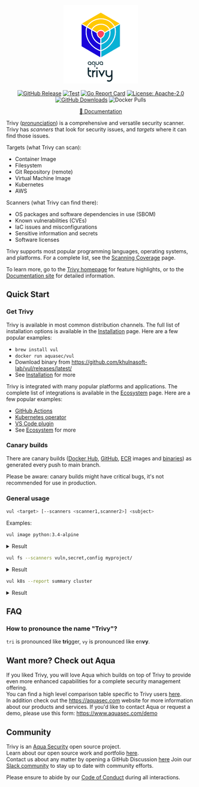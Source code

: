 <div align="center">
<img src="docs/imgs/logo.png" width="200">

[![GitHub Release][release-img]][release]
[![Test][test-img]][test]
[![Go Report Card][go-report-img]][go-report]
[![License: Apache-2.0][license-img]][license]
[![GitHub Downloads][github-downloads-img]][release]
![Docker Pulls][docker-pulls]

[📖 Documentation][docs]
</div>

Trivy ([pronunciation][pronunciation]) is a comprehensive and versatile security scanner.
Trivy has *scanners* that look for security issues, and *targets* where it can find those issues.

Targets (what Trivy can scan):

- Container Image
- Filesystem
- Git Repository (remote)
- Virtual Machine Image
- Kubernetes
- AWS

Scanners (what Trivy can find there):

- OS packages and software dependencies in use (SBOM)
- Known vulnerabilities (CVEs)
- IaC issues and misconfigurations
- Sensitive information and secrets
- Software licenses

Trivy supports most popular programming languages, operating systems, and platforms. For a complete list, see the [Scanning Coverage] page.

To learn more, go to the [Trivy homepage][homepage] for feature highlights, or to the [Documentation site][docs] for detailed information.

## Quick Start

### Get Trivy

Trivy is available in most common distribution channels. The full list of installation options is available in the [Installation] page. Here are a few popular examples:

- `brew install vul`
- `docker run aquasec/vul`
- Download binary from <https://github.com/khulnasoft-lab/vul/releases/latest/>
- See [Installation] for more

Trivy is integrated with many popular platforms and applications. The complete list of integrations is available in the [Ecosystem] page. Here are a few popular examples:

- [GitHub Actions](https://github.com/khulnasoft-lab/vul-action)
- [Kubernetes operator](https://github.com/khulnasoft-lab/vul-operator)
- [VS Code plugin](https://github.com/khulnasoft-lab/vul-vscode-extension)
- See [Ecosystem] for more

### Canary builds
There are canary builds ([Docker Hub](https://hub.docker.com/r/aquasec/vul/tags?page=1&name=canary), [GitHub](https://github.com/khulnasoft-lab/vul/pkgs/container/vul/75776514?tag=canary), [ECR](https://gallery.ecr.aws/khulnasoft-lab/vul#canary) images and [binaries](https://github.com/khulnasoft-lab/vul/actions/workflows/canary.yaml)) as generated every push to main branch.

Please be aware: canary builds might have critical bugs, it's not recommended for use in production.

### General usage

```bash
vul <target> [--scanners <scanner1,scanner2>] <subject>
```

Examples:

```bash
vul image python:3.4-alpine
```

<details>
<summary>Result</summary>

https://user-images.githubusercontent.com/1161307/171013513-95f18734-233d-45d3-aaf5-d6aec687db0e.mov

</details>

```bash
vul fs --scanners vuln,secret,config myproject/
```

<details>
<summary>Result</summary>

https://user-images.githubusercontent.com/1161307/171013917-b1f37810-f434-465c-b01a-22de036bd9b3.mov

</details>

```bash
vul k8s --report summary cluster
```

<details>
<summary>Result</summary>

![k8s summary](docs/imgs/vul-k8s.png)

</details>

## FAQ

### How to pronounce the name "Trivy"?

`tri` is pronounced like **tri**gger, `vy` is pronounced like en**vy**.

## Want more? Check out Aqua

If you liked Trivy, you will love Aqua which builds on top of Trivy to provide even more enhanced capabilities for a complete security management offering.  
You can find a high level comparison table specific to Trivy users [here](https://github.com/aquasecurity/resources/blob/main/vul-aqua.md).  
In addition check out the <https://aquasec.com> website for more information about our products and services.
If you'd like to contact Aqua or request a demo, please use this form: <https://www.aquasec.com/demo>

## Community

Trivy is an [Aqua Security][aquasec] open source project.  
Learn about our open source work and portfolio [here][oss].  
Contact us about any matter by opening a GitHub Discussion [here][discussions]
Join our [Slack community][slack] to stay up to date with community efforts.

Please ensure to abide by our [Code of Conduct][code-of-conduct] during all interactions.

[test]: https://github.com/khulnasoft-lab/vul/actions/workflows/test.yaml
[test-img]: https://github.com/khulnasoft-lab/vul/actions/workflows/test.yaml/badge.svg
[go-report]: https://goreportcard.com/report/github.com/khulnasoft-lab/vul
[go-report-img]: https://goreportcard.com/badge/github.com/khulnasoft-lab/vul
[release]: https://github.com/khulnasoft-lab/vul/releases
[release-img]: https://img.shields.io/github/release/khulnasoft-lab/vul.svg?logo=github
[github-downloads-img]: https://img.shields.io/github/downloads/khulnasoft-lab/vul/total?logo=github
[docker-pulls]: https://img.shields.io/docker/pulls/aquasec/vul?logo=docker&label=docker%20pulls%20%2F%20vul
[license]: https://github.com/khulnasoft-lab/vul/blob/main/LICENSE
[license-img]: https://img.shields.io/badge/License-Apache%202.0-blue.svg
[homepage]: https://vul.dev
[docs]: https://aquasecurity.github.io/vul
[pronunciation]: #how-to-pronounce-the-name-vul
[slack]: https://slack.aquasec.com
[code-of-conduct]: https://github.com/aquasecurity/community/blob/main/CODE_OF_CONDUCT.md

[Installation]:https://aquasecurity.github.io/vul/latest/getting-started/installation/
[Ecosystem]: https://aquasecurity.github.io/vul/latest/ecosystem/
[Scanning Coverage]: https://aquasecurity.github.io/vul/latest/getting-started/coverage/

[alpine]: https://ariadne.space/2021/06/08/the-vulnerability-remediation-lifecycle-of-alpine-containers/
[rego]: https://www.openpolicyagent.org/docs/latest/#rego
[sigstore]: https://www.sigstore.dev/

[aquasec]: https://aquasec.com
[oss]: https://www.aquasec.com/products/open-source-projects/
[discussions]: https://github.com/khulnasoft-lab/vul/discussions
